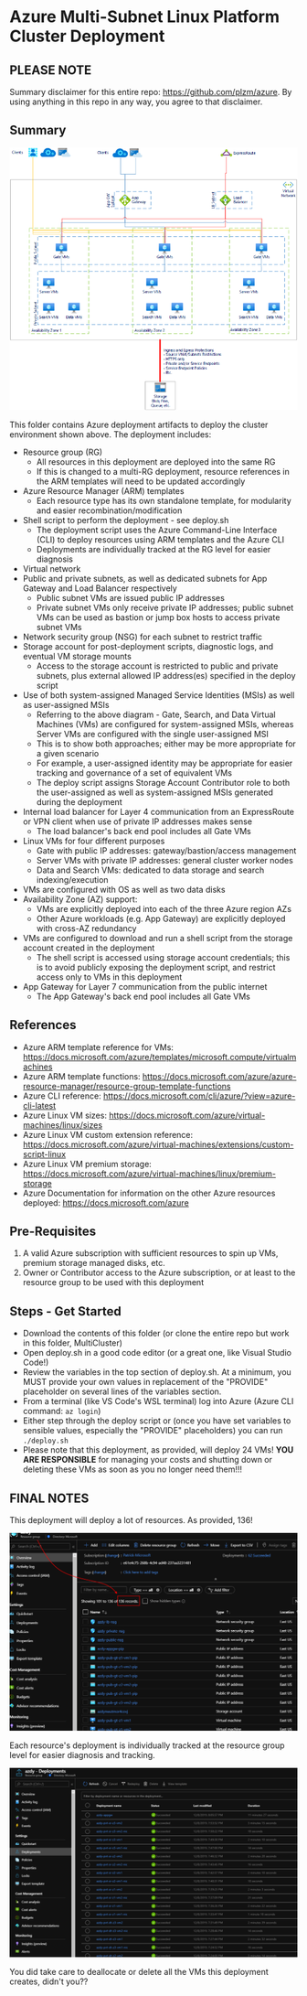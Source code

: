 # Azure Multi-Subnet Linux Platform Cluster Deployment

## PLEASE NOTE

Summary disclaimer for this entire repo: https://github.com/plzm/azure. By using anything in this repo in any way, you agree to that disclaimer.

## Summary

![Architecture](images/architecture.png?raw=true)

This folder contains Azure deployment artifacts to deploy the cluster environment shown above. The deployment includes:

* Resource group (RG)
  * All resources in this deployment are deployed into the same RG
  * If this is changed to a multi-RG deployment, resource references in the ARM templates will need to be updated accordingly
* Azure Resource Manager (ARM) templates
  * Each resource type has its own standalone template, for modularity and easier recombination/modification
* Shell script to perform the deployment - see deploy.sh
  * The deployment script uses the Azure Command-Line Interface (CLI) to deploy resources using ARM templates and the Azure CLI
  * Deployments are individually tracked at the RG level for easier diagnosis
* Virtual network
* Public and private subnets, as well as dedicated subnets for App Gateway and Load Balancer respectively
  * Public subnet VMs are issued public IP addresses
  * Private subnet VMs only receive private IP addresses; public subnet VMs can be used as bastion or jump box hosts to access private subnet VMs
* Network security group (NSG) for each subnet to restrict traffic
* Storage account for post-deployment scripts, diagnostic logs, and eventual VM storage mounts
  * Access to the storage account is restricted to public and private subnets, plus external allowed IP address(es) specified in the deploy script
* Use of both system-assigned Managed Service Identities (MSIs) as well as user-assigned MSIs
  * Referring to the above diagram - Gate, Search, and Data Virtual Machines (VMs) are configured for system-assigned MSIs, whereas Server VMs are configured with the single user-assigned MSI
  * This is to show both approaches; either may be more appropriate for a given scenario
  * For example, a user-assigned identity may be appropriate for easier tracking and governance of a set of equivalent VMs
  * The deploy script assigns Storage Account Contributor role to both the user-assigned as well as system-assigned MSIs generated during the deployment
* Internal load balancer for Layer 4 communication from an ExpressRoute or VPN client when use of private IP addresses makes sense
  * The load balancer's back end pool includes all Gate VMs
* Linux VMs for four different purposes
  * Gate with public IP addresses: gateway/bastion/access management
  * Server VMs with private IP addresses: general cluster worker nodes
  * Data and Search VMs: dedicated to data storage and search indexing/execution
* VMs are configured with OS as well as two data disks
* Availability Zone (AZ) support:
  * VMs are explicitly deployed into each of the three Azure region AZs
  * Other Azure workloads (e.g. App Gateway) are explicitly deployed with cross-AZ redundancy
* VMs are configured to download and run a shell script from the storage account created in the deployment
  * The shell script is accessed using storage account credentials; this is to avoid publicly exposing the deployment script, and restrict access only to VMs in this deployment
* App Gateway for Layer 7 communication from the public internet
  * The App Gateway's back end pool includes all Gate VMs

## References

- Azure ARM template reference for VMs: https://docs.microsoft.com/azure/templates/microsoft.compute/virtualmachines
- Azure ARM template functions: https://docs.microsoft.com/azure/azure-resource-manager/resource-group-template-functions
- Azure CLI reference: https://docs.microsoft.com/cli/azure/?view=azure-cli-latest
- Azure Linux VM sizes: https://docs.microsoft.com/azure/virtual-machines/linux/sizes
- Azure Linux VM custom extension reference: https://docs.microsoft.com/azure/virtual-machines/extensions/custom-script-linux
- Azure Linux VM premium storage: https://docs.microsoft.com/azure/virtual-machines/linux/premium-storage
- Azure Documentation for information on the other Azure resources deployed: https://docs.microsoft.com/azure

## Pre-Requisites

1. A valid Azure subscription with sufficient resources to spin up VMs, premium storage managed disks, etc.
2. Owner or Contributor access to the Azure subscription, or at least to the resource group to be used with this deployment

## Steps - Get Started

- Download the contents of this folder (or clone the entire repo but work in this folder, MultiCluster)
- Open deploy.sh in a good code editor (or a great one, like Visual Studio Code!)
- Review the variables in the top section of deploy.sh. At a minimum, you MUST provide your own values in replacement of the "PROVIDE" placeholder on several lines of the variables section.
- From a terminal (like VS Code's WSL terminal) log into Azure (Azure CLI command: `az login`)
- Either step through the deploy script or (once you have set variables to sensible values, especially the "PROVIDE" placeholders) you can run `./deploy.sh`
- Please note that this deployment, as provided, will deploy 24 VMs! __YOU ARE RESPONSIBLE__ for managing your costs and shutting down or deleting these VMs as soon as you no longer need them!!!

## FINAL NOTES

This deployment will deploy a lot of resources. As provided, 136!

![Azure resources](images/i02.png?raw=true)

Each resource's deployment is individually tracked at the resource group level for easier diagnosis and tracking.

![Deployment tracking](images/i04.png?raw=true)

You did take care to deallocate or delete all the VMs this deployment creates, didn't you??
